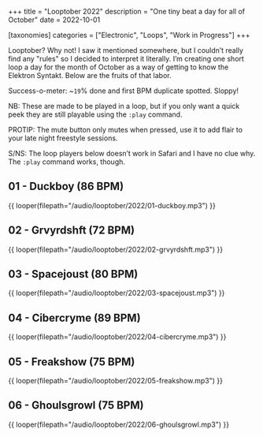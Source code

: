 +++
title = "Looptober 2022"
description = "One tiny beat a day for all of October"
date = 2022-10-01

[taxonomies]
categories = ["Electronic", "Loops", "Work in Progress"]
+++

Looptober? Why not! I saw it mentioned somewhere, but I couldn’t really find any "rules" so I decided to interpret it literally. I’m creating one short loop a day for the month of October as a way of getting to know the Elektron Syntakt. Below are the fruits of that labor. 

Success-o-meter: ~`19`% done and first BPM duplicate spotted. Sloppy!

NB: These are made to be played in a loop, but if you only want a quick peek they are still playable using the `:play` command.

PROTIP: The mute button only mutes when pressed, use it to add flair to your late night freestyle sessions.

S/NS: The loop players below doesn’t work in Safari and I have no clue why. The `:play` command works, though.

## 01 - Duckboy (86 BPM)

{{ looper(filepath="/audio/looptober/2022/01-duckboy.mp3") }}

## 02 - Grvyrdshft (72 BPM)

{{ looper(filepath="/audio/looptober/2022/02-grvyrdshft.mp3") }}

## 03 - Spacejoust (80 BPM)

{{ looper(filepath="/audio/looptober/2022/03-spacejoust.mp3") }}

## 04 - Cibercryme (89 BPM)

{{ looper(filepath="/audio/looptober/2022/04-cibercryme.mp3") }}

## 05 - Freakshow (75 BPM)

{{ looper(filepath="/audio/looptober/2022/05-freakshow.mp3") }}

## 06 - Ghoulsgrowl (75 BPM)

{{ looper(filepath="/audio/looptober/2022/06-ghoulsgrowl.mp3") }}
